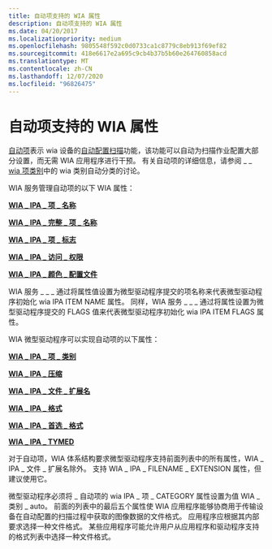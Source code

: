 ```yaml
---
title: 自动项支持的 WIA 属性
description: 自动项支持的 WIA 属性
ms.date: 04/20/2017
ms.localizationpriority: medium
ms.openlocfilehash: 9805548f592c0d0733ca1c8779c8eb913f69ef82
ms.sourcegitcommit: 418e6617e2a695c9cb4b37b5b60e264760858acd
ms.translationtype: MT
ms.contentlocale: zh-CN
ms.lasthandoff: 12/07/2020
ms.locfileid: "96826475"
---
```

# <a name="wia-properties-supported-by-an-auto-item"></a>自动项支持的 WIA 属性


[自动项](auto-item.md)表示 wia 设备的[自动配置扫描](auto-configured-scanning.md)功能，该功能可以自动为扫描作业配置大部分设置，而无需 WIA 应用程序进行干预。 有关自动项的详细信息，请参阅 \_ \_ [wia 项类别](wia-item-categories.md)中的 wia 类别自动分类的讨论。

WIA 服务管理自动项的以下 WIA 属性：

[**WIA \_ IPA \_ 项 \_ 名称**](./wia-ipa-item-name.md)

[**WIA \_ IPA \_ 完整 \_ 项 \_ 名称**](./wia-ipa-full-item-name.md)

[**WIA \_ IPA \_ 项 \_ 标志**](./wia-ipa-item-flags.md)

[**WIA \_ IPA \_ 访问 \_ 权限**](./wia-ipa-access-rights.md)

[**WIA \_ IPA \_ 颜色 \_ 配置文件**](./wia-ipa-color-profile.md)

WIA 服务 \_ \_ \_ 通过将属性值设置为微型驱动程序提交的项名称来代表微型驱动程序初始化 wia IPA ITEM NAME 属性。 同样，WIA 服务 \_ \_ \_ 通过将属性设置为微型驱动程序提交的 FLAGS 值来代表微型驱动程序初始化 wia IPA ITEM FLAGS 属性。

WIA 微型驱动程序可以实现自动项的以下属性：

[**WIA \_ IPA \_ 项 \_ 类别**](./wia-ipa-item-category.md)

[**WIA \_ IPA \_ 压缩**](./wia-ipa-compression.md)

[**WIA \_ IPA \_ 文件 \_ 扩展名**](./wia-ipa-filename-extension.md)

[**WIA \_ IPA \_ 格式**](./wia-ipa-format.md)

[**WIA \_ IPA \_ 首选 \_ 格式**](./wia-ipa-preferred-format.md)

[**WIA \_ IPA \_ TYMED**](./wia-ipa-tymed.md)

对于自动项，WIA 体系结构要求微型驱动程序支持前面列表中的所有属性，WIA \_ IPA \_ 文件 \_ 扩展名除外。 支持 WIA \_ IPA \_ FILENAME \_ EXTENSION 属性，但建议使用它。

微型驱动程序必须将 \_ 自动项的 wia IPA \_ 项 \_ CATEGORY 属性设置为值 WIA \_ 类别 \_ auto。 前面的列表中的最后五个属性使 WIA 应用程序能够协商用于传输设备在自动配置的扫描过程中获取的图像数据的文件格式。 应用程序应根据其内部要求选择一种文件格式。 某些应用程序可能允许用户从应用程序和驱动程序支持的格式列表中选择一种文件格式。

 

